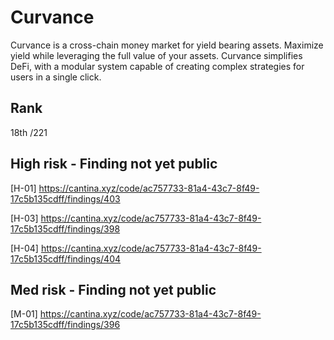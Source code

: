 # Curvance

Curvance is a cross-chain money market for yield bearing assets. Maximize yield while leveraging the full value of your assets. Curvance simplifies DeFi, with a modular system capable of creating complex strategies for users in a single click.

## Rank

18th /221

## High risk - Finding not yet public

[H-01] https://cantina.xyz/code/ac757733-81a4-43c7-8f49-17c5b135cdff/findings/403

[H-03] https://cantina.xyz/code/ac757733-81a4-43c7-8f49-17c5b135cdff/findings/398

[H-04] https://cantina.xyz/code/ac757733-81a4-43c7-8f49-17c5b135cdff/findings/404

## Med risk - Finding not yet public

[M-01] https://cantina.xyz/code/ac757733-81a4-43c7-8f49-17c5b135cdff/findings/396
